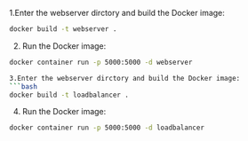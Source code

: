 1.Enter the webserver dirctory and build the Docker image:
```bash
docker build -t webserver .
```

2. Run the Docker image:
```bash
docker container run -p 5000:5000 -d webserver

3.Enter the webserver dirctory and build the Docker image:
```bash
docker build -t loadbalancer .
```

4. Run the Docker image:
```bash
docker container run -p 5000:5000 -d loadbalancer
